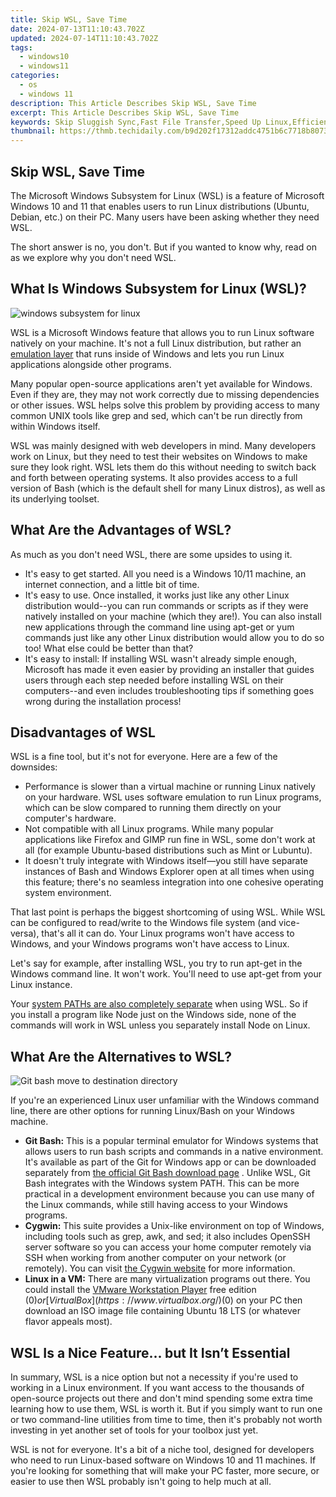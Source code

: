 ```yaml
---
title: Skip WSL, Save Time
date: 2024-07-13T11:10:43.702Z
updated: 2024-07-14T11:10:43.702Z
tags:
  - windows10
  - windows11
categories:
  - os
  - windows 11
description: This Article Describes Skip WSL, Save Time
excerpt: This Article Describes Skip WSL, Save Time
keywords: Skip Sluggish Sync,Fast File Transfer,Speed Up Linux,Efficient Terminal Use,Avoid WSL Delays,Quick System Access,Enhanced Command Execution
thumbnail: https://thmb.techidaily.com/b9d202f17312addc4751b6c7718b8073b057f0ff78d7cca6ec165bfb76c8c4ca.jpg
---
```


## Skip WSL, Save Time

 The Microsoft Windows Subsystem for Linux (WSL) is a feature of Microsoft Windows 10 and 11 that enables users to run Linux distributions (Ubuntu, Debian, etc.) on their PC. Many users have been asking whether they need WSL.

 The short answer is no, you don't. But if you wanted to know why, read on as we explore why you don't need WSL.

## What Is Windows Subsystem for Linux (WSL)?

![windows subsystem for linux](https://static1.makeuseofimages.com/wordpress/wp-content/uploads/2023/04/windows-subsystem-for-linus-1.jpg)

 WSL is a Microsoft Windows feature that allows you to run Linux software natively on your machine. It's not a full Linux distribution, but rather an [emulation layer](https://www.makeuseof.com/tag/how-does-emulation-work/) that runs inside of Windows and lets you run Linux applications alongside other programs.

 Many popular open-source applications aren't yet available for Windows. Even if they are, they may not work correctly due to missing dependencies or other issues. WSL helps solve this problem by providing access to many common UNIX tools like grep and sed, which can't be run directly from within Windows itself.

 WSL was mainly designed with web developers in mind. Many developers work on Linux, but they need to test their websites on Windows to make sure they look right. WSL lets them do this without needing to switch back and forth between operating systems. It also provides access to a full version of Bash (which is the default shell for many Linux distros), as well as its underlying toolset.

## What Are the Advantages of WSL?

 As much as you don't need WSL, there are some upsides to using it.

* It's easy to get started. All you need is a Windows 10/11 machine, an internet connection, and a little bit of time.
* It's easy to use. Once installed, it works just like any other Linux distribution would--you can run commands or scripts as if they were natively installed on your machine (which they are!). You can also install new applications through the command line using apt-get or yum commands just like any other Linux distribution would allow you to do so too! What else could be better than that?
* It's easy to install: If installing WSL wasn't already simple enough, Microsoft has made it even easier by providing an installer that guides users through each step needed before installing WSL on their computers--and even includes troubleshooting tips if something goes wrong during the installation process!

## Disadvantages of WSL

 WSL is a fine tool, but it's not for everyone. Here are a few of the downsides:

* Performance is slower than a virtual machine or running Linux natively on your hardware. WSL uses software emulation to run Linux programs, which can be slow compared to running them directly on your computer's hardware.
* Not compatible with all Linux programs. While many popular applications like Firefox and GIMP run fine in WSL, some don't work at all (for example Ubuntu-based distributions such as Mint or Lubuntu).
* It doesn't truly integrate with Windows itself—you still have separate instances of Bash and Windows Explorer open at all times when using this feature; there's no seamless integration into one cohesive operating system environment.

 That last point is perhaps the biggest shortcoming of using WSL. While WSL can be configured to read/write to the Windows file system (and vice-versa), that's all it can do. Your Linux programs won't have access to Windows, and your Windows programs won't have access to Linux.

 Let's say for example, after installing WSL, you try to run apt-get in the Windows command line. It won't work. You'll need to use apt-get from your Linux instance.

 Your [system PATHs are also completely separate](https://www.makeuseof.com/how-to-use-environment-variables-in-windows-10/) when using WSL. So if you install a program like Node just on the Windows side, none of the commands will work in WSL unless you separately install Node on Linux.

## What Are the Alternatives to WSL?

![Git bash move to destination directory](https://static1.makeuseofimages.com/wordpress/wp-content/uploads/2021/04/git-bash-move-to-directory.png)

 If you're an experienced Linux user unfamiliar with the Windows command line, there are other options for running Linux/Bash on your Windows machine.

* **Git Bash:** This is a popular terminal emulator for Windows systems that allows users to run bash scripts and commands in a native environment. It's available as part of the Git for Windows app or can be downloaded separately from [the official Git Bash download page](https://git-scm.com/downloads) . Unlike WSL, Git Bash integrates with the Windows system PATH. This can be more practical in a development environment because you can use many of the Linux commands, while still having access to your Windows programs.
* **Cygwin:** This suite provides a Unix-like environment on top of Windows, including tools such as grep, awk, and sed; it also includes OpenSSH server software so you can access your home computer remotely via SSH when working from another computer on your network (or remotely). You can visit [the Cygwin website](https://www.cygwin.com/) for more information.
* **Linux in a VM:** There are many virtualization programs out there. You could install the [VMware Workstation Player](https://www.vmware.com/uk/products/workstation-player.html) free edition ($0) or [VirtualBox](https://www.virtualbox.org/) ($0) on your PC then download an ISO image file containing Ubuntu 18 LTS (or whatever flavor appeals most).

## WSL Is a Nice Feature... but It Isn’t Essential

 In summary, WSL is a nice option but not a necessity if you're used to working in a Linux environment. If you want access to the thousands of open-source projects out there and don't mind spending some extra time learning how to use them, WSL is worth it. But if you simply want to run one or two command-line utilities from time to time, then it's probably not worth investing in yet another set of tools for your toolbox just yet.

 WSL is not for everyone. It's a bit of a niche tool, designed for developers who need to run Linux-based software on Windows 10 and 11 machines. If you're looking for something that will make your PC faster, more secure, or easier to use then WSL probably isn't going to help much at all.


<ins class="adsbygoogle"
     style="display:block"
     data-ad-format="autorelaxed"
     data-ad-client="ca-pub-7571918770474297"
     data-ad-slot="1223367746"></ins>



<ins class="adsbygoogle"
     style="display:block"
     data-ad-client="ca-pub-7571918770474297"
     data-ad-slot="8358498916"
     data-ad-format="auto"
     data-full-width-responsive="true"></ins>




